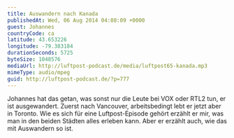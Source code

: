 ```yaml
---
title: Auswandern nach Kanada
publishedAt: Wed, 06 Aug 2014 04:08:09 +0000
guest: Johannes
countryCode: ca
latitude: 43.653226
longitude: -79.383184
durationSeconds: 5725
byteSize: 1048576
mediaUrl: http://luftpost-podcast.de/media/luftpost65-kanada.mp3
mimeType: audio/mpeg
guid: http://luftpost-podcast.de/?p=777
---
```


Johannes hat das getan, was sonst nur die Leute bei VOX oder RTL2 tun, er ist ausgewandert. Zuerst nach Vancouver, arbeitsbedingt lebt er jetzt aber in Toronto. Wie es sich für eine Luftpost-Episode gehört erzählt er mir, was man in den beiden Städten alles erleben kann. Aber er erzählt auch, wie das mit Auswandern so ist.
